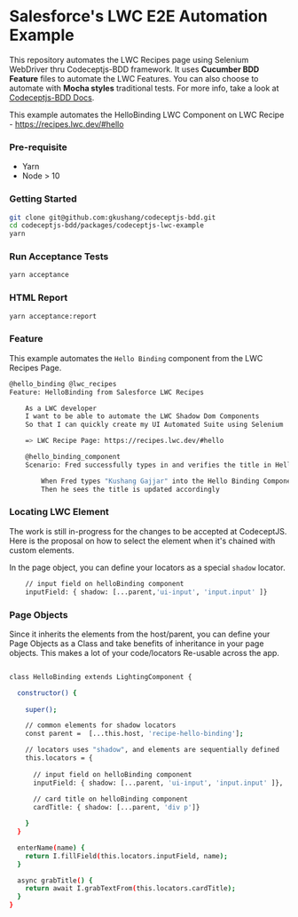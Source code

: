 # Salesforce's LWC E2E Automation Example

This repository automates the LWC Recipes page using Selenium WebDriver thru Codeceptjs-BDD framework. It uses **Cucumber BDD Feature** files to automate the LWC Features. You can also choose to automate with **Mocha styles** traditional tests. For more info, take a look at [Codeceptjs-BDD Docs](http://gkushang.github.io/).

This example automates the HelloBinding LWC Component on LWC Recipe - https://recipes.lwc.dev/#hello

### Pre-requisite
* Yarn 
* Node > 10

### Getting Started

```sh
git clone git@github.com:gkushang/codeceptjs-bdd.git
cd codeceptjs-bdd/packages/codeceptjs-lwc-example
yarn
```
### Run Acceptance Tests

```sh
yarn acceptance
```

### HTML Report

```sh
yarn acceptance:report
```

### Feature 

This example automates the `Hello Binding` component from the LWC Recipes Page.

```sh
@hello_binding @lwc_recipes
Feature: HelloBinding from Salesforce LWC Recipes

    As a LWC developer
    I want to be able to automate the LWC Shadow Dom Components
    So that I can quickly create my UI Automated Suite using Selenium

    => LWC Recipe Page: https://recipes.lwc.dev/#hello

    @hello_binding_component
    Scenario: Fred successfully types in and verifies the title in Hello Binding LWC Component

        When Fred types "Kushang Gajjar" into the Hello Binding Component
        Then he sees the title is updated accordingly
```

### Locating LWC Element

The work is still in-progress for the changes to be accepted at CodeceptJS. Here is the proposal on how to select the element when it's chained with custom elements. 

In the page object, you can define your locators as a special `shadow` locator. 

```sh
    // input field on helloBinding component
    inputField: { shadow: [...parent,'ui-input', 'input.input' ]}
```

### Page Objects

Since it inherits the elements from the host/parent, you can define your Page Objects as a Class and take benefits of inheritance in your page objects. This makes a lot of your code/locators Re-usable across the app.

```sh

class HelloBinding extends LightingComponent {

  constructor() {
    
    super();

    // common elements for shadow locators
    const parent =  [...this.host, 'recipe-hello-binding'];

    // locators uses "shadow", and elements are sequentially defined
    this.locators = {
      
      // input field on helloBinding component
      inputField: { shadow: [...parent, 'ui-input', 'input.input' ]},
      
      // card title on helloBinding component
      cardTitle: { shadow: [...parent, 'div p']}

    }
  }

  enterName(name) {
    return I.fillField(this.locators.inputField, name);
  }

  async grabTitle() {
    return await I.grabTextFrom(this.locators.cardTitle);
  }
}

```



